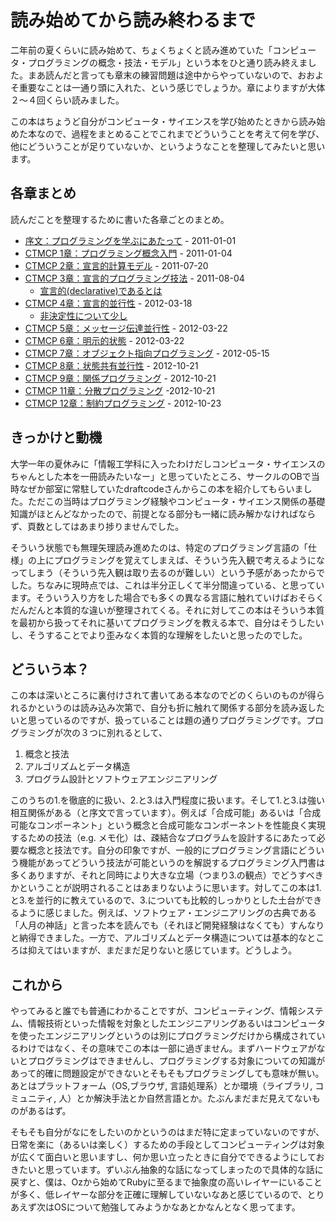 # 読み始めてから読み終わるまで

二年前の夏くらいに読み始めて、ちょくちょくと読み進めていた「コンピュータ・プログラミングの概念・技法・モデル」という本をひと通り読み終えました。まあ読んだと言っても章末の練習問題は途中からやっていないので、おおよそ重要なことは一通り頭に入れた、という感じでしょうか。章によりますが大体２〜４回くらい読みました。

この本はちょうど自分がコンピュータ・サイエンスを学び始めたときから読み始めた本なので、過程をまとめることでこれまでどういうことを考えて何を学び、他にどういうことが足りていないか、というようなことを整理してみたいと思います。

## 各章まとめ

読んだことを整理するために書いた各章ごとのまとめ。

- [序文：プログラミングを学ぶにあたって](http://d.hatena.ne.jp/Altech/20110101/1293896398) - 2011-01-01
- [CTMCP 1章：プログラミング概念入門](http://d.hatena.ne.jp/Altech/20110104/1294156496) - 2011-01-04
- [CTMCP 2章：宣言的計算モデル](http://d.hatena.ne.jp/Altech/20110720/1311091857) - 2011-07-20
- [CTMCP 3章：宣言的プログラミング技法](http://d.hatena.ne.jp/Altech/20110804/1312404118) - 2011-08-04
  - [宣言的(declarative)であるとは](http://d.hatena.ne.jp/Altech/20110801/1312131972)
- [CTMCP 4章：宣言的並行性](http://d.hatena.ne.jp/Altech/20120318/1332006007) - 2012-03-18
  - [非決定性について少し](http://d.hatena.ne.jp/Altech/20120318/1332056930)
- [CTMCP 5章：メッセージ伝達並行性](http://d.hatena.ne.jp/Altech/20120322/1332364501) - 2012-03-22
- [CTMCP 6章：明示的状態](http://d.hatena.ne.jp/Altech/20120506/1336258094) - 2012-03-22
- [CTMCP 7章：オブジェクト指向プログラミング](http://d.hatena.ne.jp/Altech/20120515/1337090224) - 2012-05-15
- [CTMCP 8章：状態共有並行性](http://d.hatena.ne.jp/Altech/20121021/1350830918) - 2012-10-21
- [CTMCP 9章：関係プログラミング](http://d.hatena.ne.jp/Altech/20121021/1350832754) - 2012-10-21
- [CTMCP 11章：分散プログラミング](http://d.hatena.ne.jp/Altech/20121021/1350835101) -2012-10-21
- [CTMCP 12章：制約プログラミング](http://d.hatena.ne.jp/Altech/20121023/1350987658) - 2012-10-23


## きっかけと動機

大学一年の夏休みに「情報工学科に入ったわけだしコンピュータ・サイエンスのちゃんとした本を一冊読みたいなー」と思っていたところ、サークルのOBで当時なぜか部室に常駐していたdraftcodeさんからこの本を紹介してもらいました。ただこの当時はプログラミング経験やコンピュータ・サイエンス関係の基礎知識がほとんどなかったので、前提となる部分も一緒に読み解かなければならず、頁数としてはあまり捗りませんでした。

そういう状態でも無理矢理読み進めたのは、特定のプログラミング言語の「仕様」の上にプログラミングを覚えてしまえば、そういう先入観で考えるようになってしまう（そういう先入観は取り去るのが難しい）という予感があったからでした。ちなみに現時点では、これは半分正しくて半分間違っている、と思っています。そういう入り方をした場合でも多くの異なる言語に触れていけばおそらくだんだんと本質的な違いが整理されてくる。それに対してこの本はそういう本質を最初から扱ってそれに基いてプログラミングを教える本で、自分はそうしたいし、そうすることでより歪みなく本質的な理解をしたいと思ったのでした。

## どういう本？

この本は深いところに裏付けされて書いてある本なのでどのくらいのものが得られるかというのは読み込み次第で、自分も折に触れて関係する部分を読み返したいと思っているのですが、扱っていることは題の通りプログラミングです。プログラミングが次の３つに別れるとして、

1. 概念と技法
2. アルゴリズムとデータ構造
3. プログラム設計とソフトウェアエンジニアリング

このうちの1.を徹底的に扱い、2.と3.は入門程度に扱います。そして1.と3.は強い相互関係がある（と序文で言っています）。例えば「合成可能」あるいは「合成可能なコンポーネント」という概念と合成可能なコンポーネントを性能良く実現するための技法（e.g. メモ化）は、疎結合なプログラムを設計するにあたって必要な概念と技法です。自分の印象ですが、一般的にプログラミング言語にどういう機能があってどういう技法が可能というのを解説するプログラミング入門書は多くありますが、それと同時により大きな立場（つまり3.の観点）でどうすべきかということが説明されることはあまりないように思います。対してこの本は1.と3.を並行的に教えているので、3.についても比較的しっかりとした土台ができるように感じました。例えば、ソフトウェア・エンジニアリングの古典である「人月の神話」と言った本を読んでも（それほど開発経験はなくても）すんなりと納得できました。一方で、アルゴリズムとデータ構造については基本的なところは抑えてはいますが、まだまだ足りないと感じています。どうしよう。

## これから

やってみると誰でも普通にわかることですが、コンピューティング、情報システム、情報技術といった情報を対象としたエンジニアリングあるいはコンピュータを使ったエンジニアリングというのは別にプログラミングだけから構成されているわけではなく、その意味でこの本は一部に過ぎません。まずハードウェアがないとプログラミングはできませんし、プログラミングする対象についての知識があって的確に問題設定ができないとそもそもプログラミングしても意味が無い。あとはプラットフォーム（OS,ブラウザ, 言語処理系）とか環境（ライブラリ, コミュニティ, 人）とか解決手法とか自然言語とか。たぶんまだまだ見えてないものがあるはず。

そもそも自分がなにをしたいのかというのはまだ特に定まっていないのですが、日常を楽に（あるいは楽しく）するための手段としてコンピューティングは対象が広くて面白いと思いますし、何か思い立ったときに自分でできるようにしておきたいと思っています。ずいぶん抽象的な話になってしまったので具体的な話に戻すと、僕は、Ozから始めてRubyに至るまで抽象度の高いレイヤーにいることが多く、低レイヤーな部分を正確に理解していないなあと感じているので、とりあえず次はOSについて勉強してみようかなあとかなんとなく思ってます。

